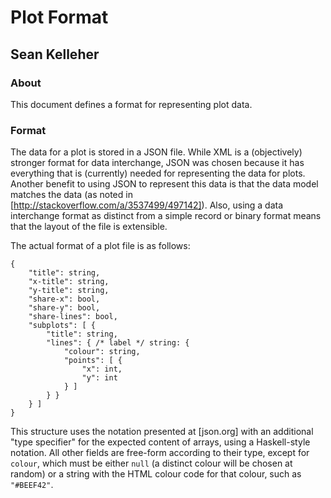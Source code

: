 Plot Format
===========

Sean Kelleher
-------------

### About

This document defines a format for representing plot data.

### Format

The data for a plot is stored in a JSON file. While XML is a (objectively)
stronger format for data interchange, JSON was chosen because it has everything
that is (currently) needed for representing the data for plots. Another benefit
to using JSON to represent this data is that the data model matches the data (as
noted in [http://stackoverflow.com/a/3537499/497142]). Also, using a data
interchange format as distinct from a simple record or binary format means that
the layout of the file is extensible.

The actual format of a plot file is as follows:

    {
        "title": string,
        "x-title": string,
        "y-title": string,
        "share-x": bool,
        "share-y": bool,
        "share-lines": bool,
        "subplots": [ {
            "title": string,
            "lines": { /* label */ string: {
                "colour": string,
                "points": [ {
                    "x": int,
                    "y": int
                } ]
            } }
        } ]
    }

This structure uses the notation presented at [json.org] with an additional
"type specifier" for the expected content of arrays, using a Haskell-style
notation. All other fields are free-form according to their type, except for
`colour`, which must be either `null` (a distinct colour will be chosen at
random) or a string with the HTML colour code for that colour, such as
`"#BEEF42"`.
